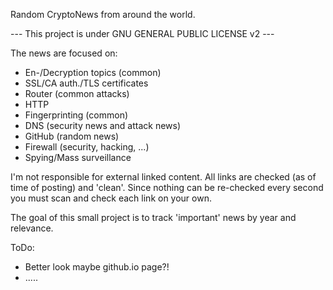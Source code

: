 Random CryptoNews from around the world.


--- This project is under GNU GENERAL PUBLIC LICENSE v2 ---


The news are focused on:

* En-/Decryption topics (common)
* SSL/CA auth./TLS certificates
* Router (common attacks)
* HTTP
* Fingerprinting (common)
* DNS (security news and attack news)
* GitHub (random news)
* Firewall (security, hacking, ...)
* Spying/Mass surveillance 


I'm not responsible for external linked content. All links are checked (as of time of posting) and 'clean'. Since nothing can be re-checked every second you must scan and check each link on your own. 


The goal of this small project is to track 'important' news by year and relevance. 


ToDo:
* Better look maybe github.io page?!
* .....

